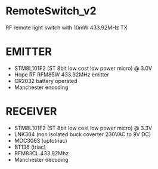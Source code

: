 # RemoteSwitch_v2
RF remote light switch with 10mW 433.92MHz TX

# EMITTER
- STM8L101F2 (ST 8bit low cost low power micro) @ 3.0V
- Hope RF RFM85W 433.92MHz emitter
- CR2032 battery operated
- Manchester encoding

# RECEIVER
- STM8L101F2 (ST 8bit low cost low power micro) @ 3.3V
- LNK304 (non isolated buck coverter 230VAC to 9V DC)
- MOC3063 (optotriac)
- BT136 (triac)
- RFM83CL 433.92Mhz
- Manchester decoding
